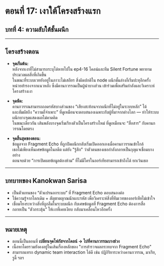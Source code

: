 # ตอนที่ 17: เงาใต้โครงสร้างแรก  
## บทที่ 4: ความลับใต้ชั้นผนึก

---

## โครงสร้างตอน

- **จุดเริ่มต้น:**  
  หลังจากเงาที่ไม่สามารถระบุได้หายไปใน ep4-16 ไคลน์และทีม Silent Fortune พยายามประมวลผลสิ่งที่เกิดขึ้น  
  ในขณะที่ระบบเวทยังอยู่ในภาวะไม่เสถียร สิ่งผิดปกติใน node ผนึกชั้นล่างก็เริ่มปะทุอีกครั้ง  
  หน่วยสำรองจากแนวหลัง ซึ่งมีคานกวรรณเป็นผู้นำบางส่วน เข้าร่วมเพื่อเสริมกำลังและวิเคราะห์โครงสร้างเงา

- **จุดพีค:**  
  คานกวรรณสามารถถอดรหัสบางส่วนของ “เสียงสะท้อนจากผนึกที่ไม่อยู่ในระบบหลัก” ได้  
  และสัมผัสถึง "ความถี่จำเพาะ" ที่ดูเหมือนจะตอบสนองเฉพาะกับผู้ที่มาจากต่างโลก — ทำให้ระบบผนึกบางจุดแสดงผลไม่คาดคิด  
  ในขณะเดียวกัน เส้นพลังบางจุดเริ่มเรียงตัวเป็นโครงสร้างใหม่ ที่ดูเหมือนจะ “สื่อสาร” กับคานกวรรณโดยตรง

- **จุดสิ้นสุดของตอน:**  
  ข้อมูลจาก Fragment Echo ที่ถูกปิดผนึกกลับเริ่มเปิดออกเองเมื่อคานกวรรณเข้าใกล้  
  เธอไม่เพียงเห็นเศษข้อมูลในอดีต แต่ยัง "รู้สึก" ว่าตัวตนของเธอกำลังกลายเป็นกุญแจเชื่อมบางอย่าง  
  ตอนจบด้วย “การเปิดเผยข้อมูลต้องห้าม” ที่ไม่มีใครในออร์เทียสามารถเข้าถึงได้ ยกเว้นเธอ

---

## บทบาทของ Kanokwan Sarisa

- เป็นตัวแทนของ “ตัวแปรนอกระบบ” ที่ Fragment Echo ตอบสนองต่อ  
- ใช้ความรู้จากโลกเดิม + สัญชาตญาณนักแกะรหัส เพื่อวิเคราะห์สิ่งที่ทีมเวทของออร์เทียไม่เข้าใจ  
- เชื่อมโยงระหว่างสิ่งที่ถูกลืมในระบบผนึก กับเศษข้อมูลที่ Fragment Echo ต้องการสื่อ  
- กลายเป็น "ตัวกระตุ้น" ให้เงาที่เคยเงียบ กลับมาเคลื่อนไหวอีกครั้ง

---

## หมายเหตุ

- ตอนนี้เป็นตอนที่ **เปลี่ยนจุดโฟกัสจากไคลน์ → ไปที่คานกวรรณบางช่วง**  
- เนื้อหาโดยรวมยังคงอยู่ในเส้นเรื่องหลักของ "การสำรวจผลกระทบจาก Fragment Echo"  
- สามารถแทรก dynamic team interaction ได้ดี เช่น ปฏิกิริยาระหว่างคานกวรรณ, มาเรีย, รูดี้ ฯลฯ